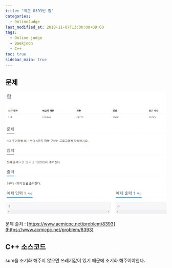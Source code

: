 ```yaml
---
title: "백준 8393번 합"
categories: 
  - OnlineJudge
last_modified_at: 2018-11-07T13:00:00+09:00
tags: 
  - Online judge
  - Baekjoon
  - C++
toc: true
sidebar_main: true
---
```


## 문제

![8393](https://github.com/lesslate/lesslate.github.io/blob/master/assets/img/OnlineJudge/8393.png?raw=true)

문제 출처 : [https://www.acmicpc.net/problem/8393](https://www.acmicpc.net/problem/8393)



## C++ 소스코드

<script src="https://gist.github.com/lesslate/0237316268a45e5ca420462fc3da0cef.js"></script>

sum을 초기화 해주지 않으면 쓰레기값이 있기 때문에 초기화 해주어야한다. 